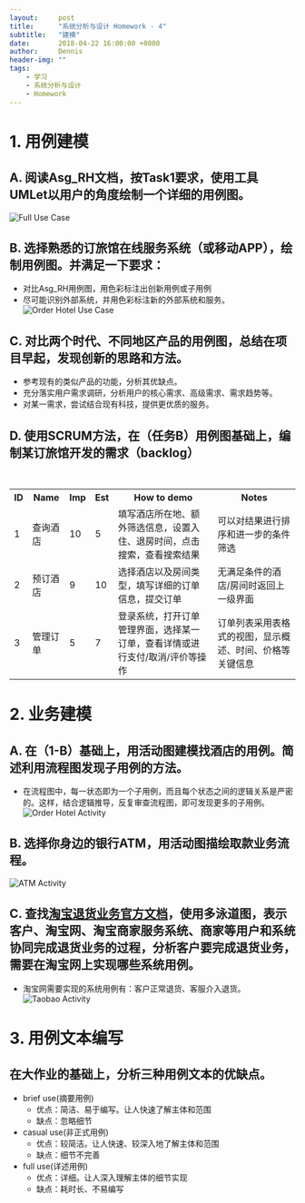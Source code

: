 ```yaml
---
layout:     post
title:      "系统分析与设计 Homework - 4"
subtitle:   "建模"
date:       2018-04-22 16:00:00 +0800
author:     Dennis
header-img: ""
tags:
    - 学习
    - 系统分析与设计
    - Homework
---
```


# 1. 用例建模
## A. 阅读Asg_RH文档，按Task1要求，使用工具UMLet以用户的角度绘制一个详细的用例图。
![Full Use Case](/img/in-post/SAAD-homework/hw4/Asg-RH用例图.png)

## B. 选择熟悉的订旅馆在线服务系统（或移动APP），绘制用例图。并满足一下要求：
- 对比Asg_RH用例图，用色彩标注出创新用例或子用例
- 尽可能识别外部系统，并用色彩标注新的外部系统和服务。
![Order Hotel Use Case](/img/in-post/SAAD-homework/hw4/去哪儿用例图.png)

## C. 对比两个时代、不同地区产品的用例图，总结在项目早起，发现创新的思路和方法。

- 参考现有的类似产品的功能，分析其优缺点。
- 充分落实用户需求调研，分析用户的核心需求、高级需求、需求趋势等。
- 对某一需求，尝试结合现有科技，提供更优质的服务。

## D. 使用SCRUM方法，在（任务B）用例图基础上，编制某订旅馆开发的需求（backlog）
<table>
    <tr>
        <th>ID</th>
        <th>Name</th>
        <th>Imp</th>
        <th>Est</th>
        <th>How to demo</th>
        <th>Notes</th>
    </tr>
    <tr>
        <td>1</td>
        <td>查询酒店</td>
        <td>10</td>
        <td>5</td>
        <td>填写酒店所在地、额外筛选信息，设置入住、退房时间，点击搜索，查看搜索结果</td>
        <td>可以对结果进行排序和进一步的条件筛选</td>
    </tr>
    <tr>
        <td>2</td>
        <td>预订酒店</td>
        <td>9</td>
        <td>10</td>
        <td>选择酒店以及房间类型，填写详细的订单信息，提交订单</td>
        <td>无满足条件的酒店/房间时返回上一级界面</td>
    </tr>
    <tr>
        <td>3</td>
        <td>管理订单</td>
        <td>5</td>
        <td>7</td>
        <td>登录系统，打开订单管理界面，选择某一订单，查看详情或进行支付/取消/评价等操作</td>
        <td>订单列表采用表格式的视图，显示概述、时间、价格等关键信息</td>
    </tr>
</table>

# 2. 业务建模
## A. 在（1-B）基础上，用活动图建模找酒店的用例。简述利用流程图发现子用例的方法。
- 在流程图中，每一状态即为一个子用例，而且每个状态之间的逻辑关系是严密的。这样，结合逻辑推导，反复审查流程图，即可发现更多的子用例。
![Order Hotel Activity](/img/in-post/SAAD-homework/hw4/去哪儿活动图.png)

## B. 选择你身边的银行ATM，用活动图描绘取款业务流程。
![ATM Activity](/img/in-post/SAAD-homework/hw4/ATM取款活动图.png)

## C. 查找[淘宝退货业务官方文档](https://consumerservice.taobao.com/self-help#page=issue-detail&knowledgeId=1119776)，使用多泳道图，表示客户、淘宝网、淘宝商家服务系统、商家等用户和系统协同完成退货业务的过程，分析客户要完成退货业务，需要在淘宝网上实现哪些系统用例。
- 淘宝网需要实现的系统用例有：客户正常退货、客服介入退货。
![Taobao Activity](/img/in-post/SAAD-homework/hw4/淘宝退货活动图.png)

# 3. 用例文本编写
## 在大作业的基础上，分析三种用例文本的优缺点。
- brief use(摘要用例)
  - 优点：简洁、易于编写。让人快速了解主体和范围
  - 缺点：忽略细节
- casual use(非正式用例)
  - 优点：较简洁。让人快速、较深入地了解主体和范围
  - 缺点：细节不完善
- full use(详述用例)
  - 优点：详细。让人深入理解主体的细节实现
  - 缺点：耗时长、不易编写
